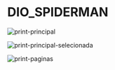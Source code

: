 # DIO_SPIDERMAN
 
![print-principal](https://user-images.githubusercontent.com/63432907/171792548-ecaa6f8d-d246-4c4d-8dc1-679ac0e19573.png)

![print-principal-selecionada](https://user-images.githubusercontent.com/63432907/171792751-ccbc6a0a-3272-49c2-9df9-75602c8e4521.png)

![print-paginas](https://user-images.githubusercontent.com/63432907/171792549-47c2f255-5891-4755-b28d-d460ae625510.png)
